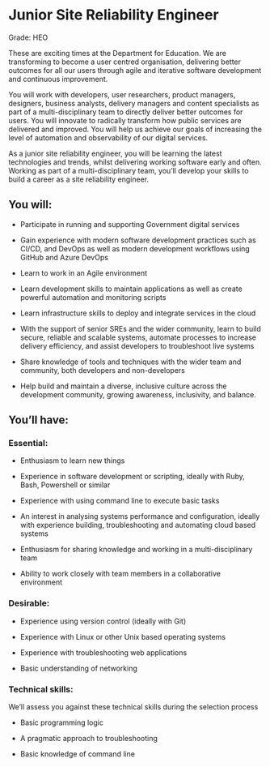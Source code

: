 # Junior Site Reliability Engineer

Grade: HEO

  

These are exciting times at the Department for Education. We are transforming to become a user centred organisation, delivering better outcomes for all our users through agile and iterative software development and continuous improvement.

  

You will work with developers, user researchers, product managers, designers, business analysts, delivery managers and content specialists as part of a multi-disciplinary team to directly deliver better outcomes for users. You will innovate to radically transform how public services are delivered and improved. You will help us achieve our goals of increasing the level of automation and observability of our digital services.

  

As a junior site reliability engineer, you will be learning the latest technologies and trends, whilst delivering working software early and often. Working as part of a multi-disciplinary team, you’ll develop your skills to build a career as a site reliability engineer.

  

## You will:

-   Participate in running and supporting Government digital services
    

  

-   Gain experience with modern software development practices such as CI/CD, and DevOps as well as modern development workflows using GitHub and Azure DevOps
    

  

-   Learn to work in an Agile environment
    

  

-   Learn development skills to maintain applications as well as create powerful automation and monitoring scripts
    

  

-   Learn infrastructure skills to deploy and integrate services in the cloud
    

  

-   With the support of senior SREs and the wider community, learn to build secure, reliable and scalable systems, automate processes to increase delivery efficiency, and assist developers to troubleshoot live systems
    

  

-   Share knowledge of tools and techniques with the wider team and community, both developers and non-developers
    

  

-   Help build and maintain a diverse, inclusive culture across the development community, growing awareness, inclusivity, and balance.
    

## You’ll have:

### Essential:

-   Enthusiasm to learn new things
    

-   Experience in software development or scripting, ideally with Ruby, Bash, Powershell or similar
    

-   Experience with using command line to execute basic tasks
    

-   An interest in analysing systems performance and configuration, ideally with experience building, troubleshooting and automating cloud based systems
    

-   Enthusiasm for sharing knowledge and working in a multi-disciplinary team
    

-   Ability to work closely with team members in a collaborative environment
    

  
  

### Desirable:

-   Experience using version control (ideally with Git)
    

-   Experience with Linux or other Unix based operating systems
    

-   Experience with troubleshooting web applications
    

-   Basic understanding of networking
    

  
  

### Technical skills:

We’ll assess you against these technical skills during the selection process

  

-   Basic programming logic
    

  

-   A pragmatic approach to troubleshooting
    

  

-   Basic knowledge of command line
